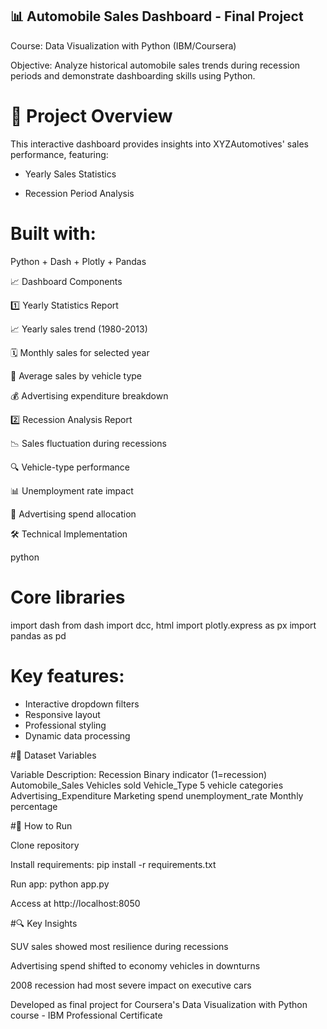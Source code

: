 ## 📊 Automobile Sales Dashboard - Final Project

Course: Data Visualization with Python (IBM/Coursera)

Objective: Analyze historical automobile sales trends during recession periods and demonstrate dashboarding skills using Python.


# 🚀 Project Overview

This interactive dashboard provides insights into XYZAutomotives' sales performance, featuring:

- Yearly Sales Statistics

- Recession Period Analysis
  

# Built with:

Python + Dash + Plotly + Pandas


📈 Dashboard Components

1️⃣ Yearly Statistics Report

  📈 Yearly sales trend (1980-2013)

  🗓️ Monthly sales for selected year

  🚗 Average sales by vehicle type

  💰 Advertising expenditure breakdown

2️⃣ Recession Analysis Report

  📉 Sales fluctuation during recessions

  🔍 Vehicle-type performance

  📊 Unemployment rate impact

  💸 Advertising spend allocation


🛠️ Technical Implementation

python
# Core libraries
import dash
from dash import dcc, html
import plotly.express as px
import pandas as pd

# Key features:
 - Interactive dropdown filters
 - Responsive layout
 - Professional styling
 - Dynamic data processing
   
#📂 Dataset Variables

Variable	Description:
Recession	Binary indicator (1=recession)
Automobile_Sales	Vehicles sold
Vehicle_Type	5 vehicle categories
Advertising_Expenditure	Marketing spend
unemployment_rate	Monthly percentage

#🚦 How to Run

Clone repository

Install requirements: pip install -r requirements.txt

Run app: python app.py

Access at http://localhost:8050


#🔍 Key Insights

SUV sales showed most resilience during recessions

Advertising spend shifted to economy vehicles in downturns

2008 recession had most severe impact on executive cars

Developed as final project for Coursera's Data Visualization with Python course - IBM Professional Certificate
